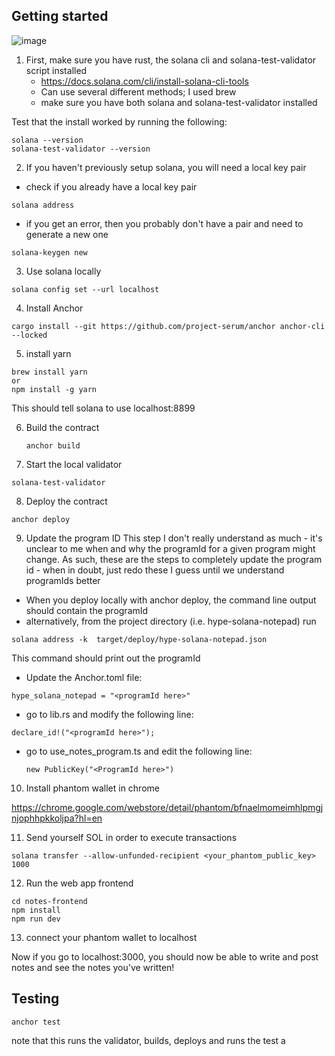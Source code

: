 ## Getting started
![image](https://user-images.githubusercontent.com/53666764/201426481-eabaf1a1-4c30-45f3-ad27-92dca9bd1aea.png)

1. First, make sure you have rust, the solana cli and solana-test-validator script installed
   - https://docs.solana.com/cli/install-solana-cli-tools
   - Can use several different methods; I used brew
   - make sure you have both solana and solana-test-validator installed

Test that the install worked by running the following:

```
solana --version
solana-test-validator --version
```

2. If you haven't previously setup solana, you will need a local key pair

- check if you already have a local key pair

```
solana address
```

- if you get an error, then you probably don't have a pair and need to generate a new one

```
solana-keygen new
```

3. Use solana locally

```
solana config set --url localhost
```

4. Install Anchor

```
cargo install --git https://github.com/project-serum/anchor anchor-cli --locked
```

5. install yarn

```
brew install yarn
or
npm install -g yarn
```

This should tell solana to use localhost:8899

6. Build the contract

   ```
   anchor build
   ```

7. Start the local validator

```
solana-test-validator
```

8. Deploy the contract

```
anchor deploy
```

9. Update the program ID
   This step I don't really understand as much - it's unclear to me when and why the programId for a given
   program might change. As such, these are the steps to completely update the program id - when in doubt,
   just redo these I guess until we understand programIds better

- When you deploy locally with anchor deploy, the command line output should contain the programId
- alternatively, from the project directory (i.e. hype-solana-notepad) run

```
solana address -k  target/deploy/hype-solana-notepad.json
```

This command should print out the programId

- Update the Anchor.toml file:

```
hype_solana_notepad = "<programId here>"
```

- go to lib.rs and modify the following line:

```
declare_id!("<programId here>");
```

- go to use_notes_program.ts and edit the following line:
  ```
  new PublicKey("<ProgramId here>")
  ```

10. Install phantom wallet in chrome

https://chrome.google.com/webstore/detail/phantom/bfnaelmomeimhlpmgjnjophhpkkoljpa?hl=en

11. Send yourself SOL in order to execute transactions

```
solana transfer --allow-unfunded-recipient <your_phantom_public_key> 1000
```

12. Run the web app frontend

```
cd notes-frontend
npm install
npm run dev
```

13. connect your phantom wallet to localhost

Now if you go to localhost:3000, you should now be able to write and post notes and see the notes you've written!

## Testing

```
anchor test
```

note that this runs the validator, builds, deploys and runs the test a
